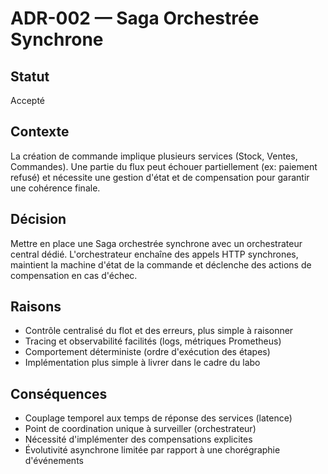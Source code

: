 # ADR-002 — Saga Orchestrée Synchrone

## Statut
Accepté

## Contexte
La création de commande implique plusieurs services (Stock, Ventes, Commandes). Une partie du flux peut échouer partiellement (ex: paiement refusé) et nécessite une gestion d'état et de compensation pour garantir une cohérence finale.

## Décision
Mettre en place une Saga orchestrée synchrone avec un orchestrateur central dédié. L'orchestrateur enchaîne des appels HTTP synchrones, maintient la machine d'état de la commande et déclenche des actions de compensation en cas d'échec.

## Raisons
- Contrôle centralisé du flot et des erreurs, plus simple à raisonner
- Tracing et observabilité facilités (logs, métriques Prometheus)
- Comportement déterministe (ordre d'exécution des étapes)
- Implémentation plus simple à livrer dans le cadre du labo

## Conséquences
- Couplage temporel aux temps de réponse des services (latence)
- Point de coordination unique à surveiller (orchestrateur)
- Nécessité d'implémenter des compensations explicites
- Évolutivité asynchrone limitée par rapport à une chorégraphie d'événements
